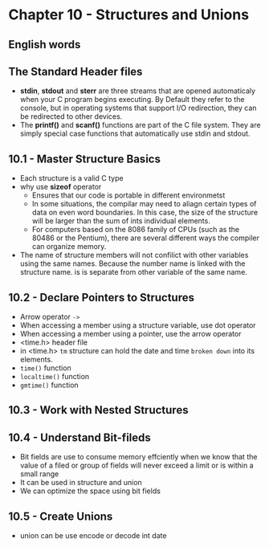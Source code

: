 # Chapter 10 - Structures and Unions

## English words

## The Standard Header files

- **stdin**, **stdout** and **sterr** are three streams that are opened automaticaly when your C program begins executing. By Default they refer to the console, but in operating systems that support I/O redirection, they can be redirected to other devices.
- The **printf()** and **scanf()** functions are part of the C file system. They are simply special case functions that automatically use stdin and stdout.

## 10.1 - Master Structure Basics

- Each structure is a valid C type
- why use **sizeof** operator
  - Ensures that our code is portable in different environmetst
  - In some situations, the compilar may need to aliagn certain types of data on even word boundaries. In this case, the size of the structure will be larger than the sum of ints individual elements.
  - For computers based on the 8086 family of CPUs (such as the 80486 or the Pentium), there are several different ways the compiler can organize memory.
- The name of structure members will not confilict with other variables using the same names. Because the number name is linked with the structure name. is is separate from other variable of the same name.

## 10.2 - Declare Pointers to Structures

- Arrow operator `->`
- When accessing a member using a structure variable, use dot operator
- When accessing a member using a pointer, use the arrow operator
- <time.h> header file
- in <time.h> `tm` structure can hold the date and time `broken down` into its elements.
- `time()` function
- `localtime()` function
- `gmtime()` function

## 10.3 - Work with Nested Structures

## 10.4 - Understand Bit-fileds

- Bit fields are use to consume memory effciently when we know that the value of a filed or group of fields will never exceed a limit or is within a small range
- It can be used in structure and union
- We can optimize the space using bit fields

## 10.5 - Create Unions

- union can be use encode or decode int date
